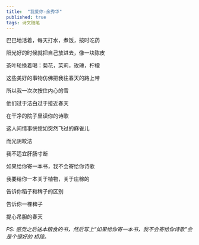 ```yaml
---
title:  "我爱你-余秀华"
published: true
tags: 诗文随笔
---
```


巴巴地活着，每天打水，煮饭，按时吃药

阳光好的时候就把自己放进去，像一块陈皮

茶叶轮换着喝：菊花，茉莉，玫瑰，柠檬

这些美好的事物仿佛把我往春天的路上带

所以我一次次按住内心的雪

他们过于洁白过于接近春天

在干净的院子里读你的诗歌

这人间情事恍惚如突然飞过的麻雀儿

而光阴皎洁

我不适宜肝肠寸断

如果给你寄一本书，我不会寄给你诗歌

我要给你一本关于植物，关于庄稼的

告诉你稻子和稗子的区别

告诉你一棵稗子

提心吊胆的春天

*PS: 感觉之后送本粮食的书，然后写上“如果给你寄一本书，我不会寄给你诗歌”会是个很好的
桥段。*
